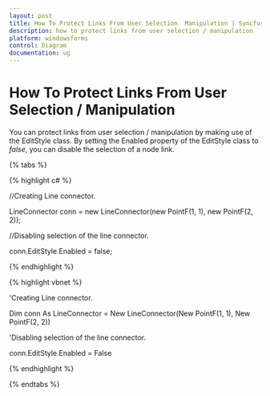 ```yaml
---
layout: post
title: How To Protect Links From User Selection  Manipulation | Syncfusion®
description: how to protect links from user selection / manipulation
platform: windowsforms
control: Diagram
documentation: ug
---
```


# How To Protect Links From User Selection / Manipulation

You can protect links from user selection / manipulation by making use of the EditStyle class. By setting the Enabled property of the EditStyle class to _false_, you can disable the selection of a node link.


{% tabs %}

{% highlight c# %}

//Creating Line connector.

LineConnector conn = new LineConnector(new PointF(1, 1), new PointF(2, 2));

//Disabling selection of the line connector.

conn.EditStyle.Enabled = false;

{% endhighlight %}

{% highlight vbnet %}

'Creating Line connector.

Dim conn As LineConnector = New LineConnector(New PointF(1, 1), New PointF(2, 2))

'Disabling selection of the line connector.

conn.EditStyle.Enabled = False

{% endhighlight %}

{% endtabs %}


